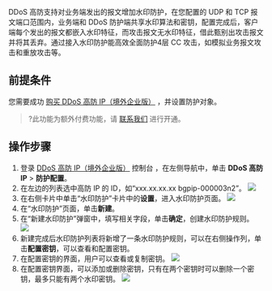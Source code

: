 
DDoS 高防支持对业务端发出的报文增加水印防护，在您配置的 UDP 和 TCP 报文端口范围内，业务端和 DDoS 防护端共享水印算法和密钥，配置完成后，客户端每个发出的报文都嵌入水印特征，而攻击报文无水印特征，借此甄别出攻击报文并将其丢弃。通过接入水印防护能高效全面防护4层 CC 攻击，如模拟业务报文攻击和重放攻击等。

## 前提条件
您需要成功 [购买 DDoS 高防 IP（境外企业版）](https://cloud.tencent.com/document/product/1014/56255)  ，并设置防护对象。
>?此功能为额外付费功能，请 [联系我们](https://cloud.tencent.com/online-service?from=sales&source=PRESALE) 进行开通。

## 操作步骤
1. 登录 [DDoS 高防 IP（境外企业版）](https://console.cloud.tencent.com/ddos/ddos-basic) 控制台 ，在左侧导航中，单击 **DDoS 高防 IP** > **防护配置**。
2.  在左边的列表选中高防 IP 的 ID，如“xxx.xx.xx.xx bgpip-000003n2”。
![](https://main.qcloudimg.com/raw/4a61f8d9a1b9e43b8352bd9b164c7a63.png)
3. 在右侧卡片中单击“水印防护”卡片中的**设置**，进入水印防护页面。
![](https://main.qcloudimg.com/raw/a9f2e32fa29a0d1689e50cde87fa17f0.png)
4. 在“水印防护”页面，单击**新建**。
5. 在“新建水印防护”弹窗中，填写相关字段，单击**确定**，创建水印防护规则。
![](https://main.qcloudimg.com/raw/a2017919f3599f83f920d39169200d9b.png)
5. 新建完成后水印防护列表将新增了一条水印防护规则，可以在右侧操作列，单击**配置密钥**，可以查看和配置密钥。
6. 在配置密钥的界面，用户可以查看或复制密钥。
![](https://main.qcloudimg.com/raw/c4874470c541ba7a75b7295b944c877e.png)
7. 在配置密钥界面，可以添加或删除密钥，只有在两个密钥时可以删除一个密钥，最多只能有两个水印密钥。
![](https://main.qcloudimg.com/raw/6c62741875ea3528acb8b938759710c9.png)
